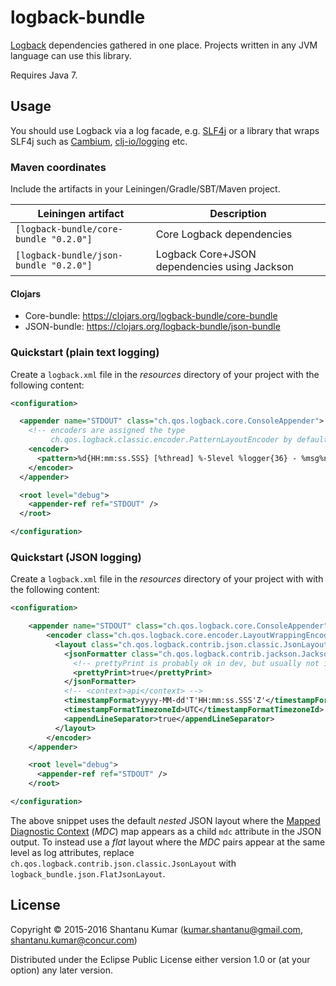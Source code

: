 # logback-bundle

[Logback](http://logback.qos.ch/) dependencies gathered in one place. Projects
written in any JVM language can use this library.

Requires Java 7.


## Usage

You should use Logback via a log facade, e.g. [SLF4j](http://www.slf4j.org/) or
a library that wraps SLF4j such as [Cambium](https://github.com/kumarshantanu/cambium),
[clj-io/logging](https://github.com/clj-io/logging) etc.


### Maven coordinates

Include the artifacts in your Leiningen/Gradle/SBT/Maven project.

| Leiningen artifact                     | Description                                  |
|----------------------------------------|----------------------------------------------|
| `[logback-bundle/core-bundle "0.2.0"]` | Core Logback dependencies                    |
| `[logback-bundle/json-bundle "0.2.0"]` | Logback Core+JSON dependencies using Jackson |


#### Clojars

* Core-bundle: https://clojars.org/logback-bundle/core-bundle
* JSON-bundle: https://clojars.org/logback-bundle/json-bundle


### Quickstart (plain text logging)

Create a `logback.xml` file in the _resources_ directory of your project with
the following content:

```xml
<configuration>

  <appender name="STDOUT" class="ch.qos.logback.core.ConsoleAppender">
    <!-- encoders are assigned the type
         ch.qos.logback.classic.encoder.PatternLayoutEncoder by default -->
    <encoder>
      <pattern>%d{HH:mm:ss.SSS} [%thread] %-5level %logger{36} - %msg%n</pattern>
    </encoder>
  </appender>

  <root level="debug">
    <appender-ref ref="STDOUT" />
  </root>

</configuration>
```


### Quickstart (JSON logging)

Create a `logback.xml` file in the _resources_ directory of your project with
with the following content:

```xml
<configuration>

    <appender name="STDOUT" class="ch.qos.logback.core.ConsoleAppender">
        <encoder class="ch.qos.logback.core.encoder.LayoutWrappingEncoder">
          <layout class="ch.qos.logback.contrib.json.classic.JsonLayout">
            <jsonFormatter class="ch.qos.logback.contrib.jackson.JacksonJsonFormatter">
              <!-- prettyPrint is probably ok in dev, but usually not ideal in production: -->
              <prettyPrint>true</prettyPrint>
            </jsonFormatter>
            <!-- <context>api</context> -->
            <timestampFormat>yyyy-MM-dd'T'HH:mm:ss.SSS'Z'</timestampFormat>
            <timestampFormatTimezoneId>UTC</timestampFormatTimezoneId>
            <appendLineSeparator>true</appendLineSeparator>
          </layout>
        </encoder>
    </appender>

    <root level="debug">
      <appender-ref ref="STDOUT" />
    </root>

</configuration>
```

The above snippet uses the default _nested_ JSON layout where the
[Mapped Diagnostic Context](http://logback.qos.ch/manual/mdc.html) (_MDC_) map
appears as a child `mdc` attribute in the JSON output. To instead use a _flat_
layout where the _MDC_ pairs appear at the same level as log attributes,
replace `ch.qos.logback.contrib.json.classic.JsonLayout` with
`logback_bundle.json.FlatJsonLayout`.


## License

Copyright © 2015-2016 Shantanu Kumar (kumar.shantanu@gmail.com, shantanu.kumar@concur.com)

Distributed under the Eclipse Public License either version 1.0 or (at
your option) any later version.
